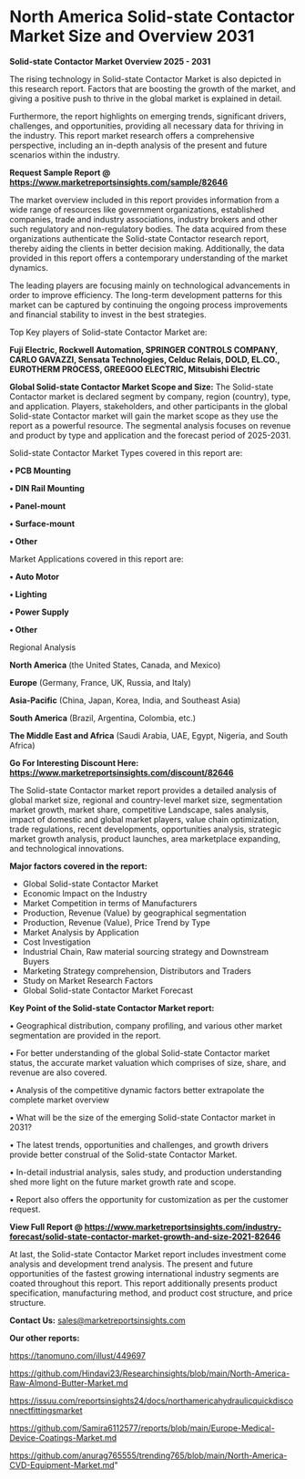 # North America Solid-state Contactor Market Size and Overview 2031

<Strong> Solid-state Contactor Market Overview 2025 - 2031</strong>

The rising technology in Solid-state Contactor Market is also depicted in this research report. Factors that are boosting the growth of the market, and giving a positive push to thrive in the global market is explained in detail.

Furthermore, the report highlights on emerging trends, significant drivers, challenges, and opportunities, providing all necessary data for thriving in the industry. This report market research offers a comprehensive perspective, including an in-depth analysis of the present and future scenarios within the industry.

<strong>Request Sample Report @ <a href=https://www.marketreportsinsights.com/sample/82646>https://www.marketreportsinsights.com/sample/82646</a></strong>

The market overview included in this report provides information from a wide range of resources like government organizations, established companies, trade and industry associations, industry brokers and other such regulatory and non-regulatory bodies. The data acquired from these organizations authenticate the Solid-state Contactor research report, thereby aiding the clients in better decision making. Additionally, the data provided in this report offers a contemporary understanding of the market dynamics.

The leading players are focusing mainly on technological advancements in order to improve efficiency. The long-term development patterns for this market can be captured by continuing the ongoing process improvements and financial stability to invest in the best strategies.

Top Key players of Solid-state Contactor Market are:

<strong>Fuji Electric, Rockwell Automation, SPRINGER CONTROLS COMPANY, CARLO GAVAZZI, Sensata Technologies, Celduc Relais, DOLD, EL.CO., EUROTHERM PROCESS, GREEGOO ELECTRIC, Mitsubishi Electric</strong>

<strong><b>Global Solid-state Contactor Market Scope and Size:</b></strong>
The Solid-state Contactor market is declared segment by company, region (country), type, and application. Players, stakeholders, and other participants in the global Solid-state Contactor market will gain the market scope as they use the report as a powerful resource. The segmental analysis focuses on revenue and product by type and application and the forecast period of 2025-2031.

Solid-state Contactor Market Types covered in this report are:

<strong>• PCB Mounting

• DIN Rail Mounting

• Panel-mount

• Surface-mount

• Other</strong>

Market Applications covered in this report are:

<strong>• Auto Motor

• Lighting

• Power Supply

• Other</strong> 

Regional Analysis

<strong>North America</strong> (the United States, Canada, and Mexico)

<strong>Europe</strong> (Germany, France, UK, Russia, and Italy)

<strong>Asia-Pacific</strong> (China, Japan, Korea, India, and Southeast Asia)

<strong>South America</strong> (Brazil, Argentina, Colombia, etc.)

<strong>The Middle East and Africa</strong> (Saudi Arabia, UAE, Egypt, Nigeria, and South Africa)

<strong>Go For Interesting Discount Here: <a href=https://www.marketreportsinsights.com/discount/82646>https://www.marketreportsinsights.com/discount/82646</a></strong>

The Solid-state Contactor market report provides a detailed analysis of global market size, regional and country-level market size, segmentation market growth, market share, competitive Landscape, sales analysis, impact of domestic and global market players, value chain optimization, trade regulations, recent developments, opportunities analysis, strategic market growth analysis, product launches, area marketplace expanding, and technological innovations.

<strong><b>Major factors covered in the report:</b></strong>
<ul>
  <li>Global Solid-state Contactor Market </li>
  <li>Economic Impact on the Industry</li>
  <li>Market Competition in terms of Manufacturers</li>
  <li>Production, Revenue (Value) by geographical segmentation</li>
  <li>Production, Revenue (Value), Price Trend by Type</li>
  <li>Market Analysis by Application</li>
  <li>Cost Investigation</li>
  <li>Industrial Chain, Raw material sourcing strategy and Downstream Buyers</li>
  <li>Marketing Strategy comprehension, Distributors and Traders</li>
  <li>Study on Market Research Factors</li>
  <li>Global Solid-state Contactor Market Forecast</li>
</ul>

<strong><b>Key Point of the Solid-state Contactor Market report:</b></strong>

• Geographical distribution, company profiling, and various other market segmentation are provided in the report.

• For better understanding of the global Solid-state Contactor market status, the accurate market valuation which comprises of size, share, and revenue are also covered.

• Analysis of the competitive dynamic factors better extrapolate the complete market overview

• What will be the size of the emerging Solid-state Contactor market in 2031?

• The latest trends, opportunities and challenges, and growth drivers provide better construal of the Solid-state Contactor Market.

• In-detail industrial analysis, sales study, and production understanding shed more light on the future market growth rate and scope.

• Report also offers the opportunity for customization as per the customer request.

<strong><b>View Full Report @ <a href=https://www.marketreportsinsights.com/industry-forecast/solid-state-contactor-market-growth-and-size-2021-82646>https://www.marketreportsinsights.com/industry-forecast/solid-state-contactor-market-growth-and-size-2021-82646</a></b></strong>


At last, the Solid-state Contactor Market report includes investment come analysis and development trend analysis. The present and future opportunities of the fastest growing international industry segments are coated throughout this report. This report additionally presents product specification, manufacturing method, and product cost structure, and price structure.

<strong>Contact Us:</strong>
sales@marketreportsinsights.com

<strong>Our other reports:</strong>

<a href=https://tanomuno.com/illust/449697>https://tanomuno.com/illust/449697</a>

<a href=https://github.com/Hindavi23/Researchinsights/blob/main/North-America-Raw-Almond-Butter-Market.md>https://github.com/Hindavi23/Researchinsights/blob/main/North-America-Raw-Almond-Butter-Market.md</a>

<a href=https://issuu.com/reportsinsights24/docs/northamericahydraulicquickdisconnectfittingsmarket>https://issuu.com/reportsinsights24/docs/northamericahydraulicquickdisconnectfittingsmarket</a>

<a href=https://github.com/Samira6112577/reports/blob/main/Europe-Medical-Device-Coatings-Market.md>https://github.com/Samira6112577/reports/blob/main/Europe-Medical-Device-Coatings-Market.md</a>

<a href=https://github.com/anurag765555/trending765/blob/main/North-America-CVD-Equipment-Market.md>https://github.com/anurag765555/trending765/blob/main/North-America-CVD-Equipment-Market.md</a>"
